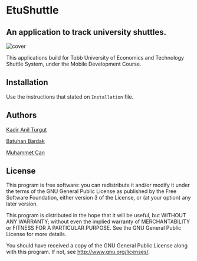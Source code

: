 # EtuShuttle
## An application to track university shuttles.

![cover](http://muhammetcan.net/dosya/425/cover.png)

This applications build for Tobb University of Economics and Technology
Shuttle System, under the Mobile Development Course.

## Installation

Use the instructions that stated on `Installation` file.

## Authors

[Kadir Anil Turgut](http://kadiranilturgut.com)

[Batuhan Bardak](http://batuhanbardak.com)

[Muhammet Can](http://muhammetcan.net)

## License

This program is free software: you can redistribute it and/or modify
it under the terms of the GNU General Public License as published by
the Free Software Foundation, either version 3 of the License, or
(at your option) any later version.

This program is distributed in the hope that it will be useful,
but WITHOUT ANY WARRANTY; without even the implied warranty of
MERCHANTABILITY or FITNESS FOR A PARTICULAR PURPOSE.  See the
GNU General Public License for more details.

You should have received a copy of the GNU General Public License
along with this program.  If not, see <http://www.gnu.org/licenses/>.